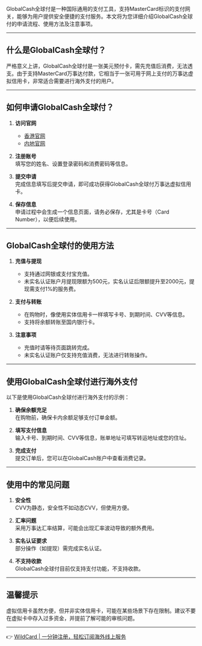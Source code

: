 GlobalCash全球付是一种国际通用的支付工具，支持MasterCard标识的支付网关，能够为用户提供安全便捷的支付服务。本文将为您详细介绍GlobalCash全球付的申请流程、使用方法及注意事项。

---

## 什么是GlobalCash全球付？

严格意义上讲，GlobalCash全球付是一张美元预付卡，需先充值后消费，无法透支。由于支持MasterCard万事达付款，它相当于一张可用于网上支付的万事达虚拟信用卡，非常适合需要进行海外支付的用户。

---

## 如何申请GlobalCash全球付？

1. **访问官网**  
   - [香港官网](https://www.globalcash.hk/)  
   - [内地官网](http://www.epaylinks.cn/)

2. **注册账号**  
   填写您的姓名、设置登录密码和消费密码等信息。

3. **提交申请**  
   完成信息填写后提交申请，即可成功获得GlobalCash全球付万事达虚拟信用卡。

4. **保存信息**  
   申请过程中会生成一个信息页面，请务必保存，尤其是卡号（Card Number），以便后续使用。

---

## GlobalCash全球付的使用方法

1. **充值与提现**  
   - 支持通过网银或支付宝充值。  
   - 未实名认证账户月提现限额为500元，实名认证后限额提升至2000元，提现需支付1%的服务费。

2. **支付与转账**  
   - 在购物时，像使用实体信用卡一样填写卡号、到期时间、CVV等信息。  
   - 支持将余额转账至国内银行卡。

3. **注意事项**  
   - 充值时请等待页面跳转完成。  
   - 未实名认证账户仅支持充值消费，无法进行转账操作。

---

## 使用GlobalCash全球付进行海外支付

以下是使用GlobalCash全球付进行海外支付的示例：

1. **确保余额充足**  
   在购物前，确保卡内余额足够支付订单金额。

2. **填写支付信息**  
   输入卡号、到期时间、CVV等信息，账单地址可填写转运地址或您的住址。

3. **完成支付**  
   提交订单后，您可以在GlobalCash账户中查看消费记录。

---

## 使用中的常见问题

1. **安全性**  
   CVV为静态，安全性不如动态CVV，但使用方便。

2. **汇率问题**  
   采用万事达汇率结算，可能会出现汇率波动导致的额外费用。

3. **实名认证要求**  
   部分操作（如提现）需完成实名认证。

4. **不支持收款**  
   GlobalCash全球付目前仅支持支付功能，不支持收款。

---

## 温馨提示

虚拟信用卡虽然方便，但并非实体信用卡，可能在某些场景下存在限制。建议不要在虚拟卡中存入过多资金，并提前了解可能的审核问题。

---

👉 [WildCard | 一分钟注册，轻松订阅海外线上服务](https://bit.ly/bewildcard)